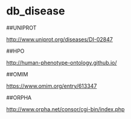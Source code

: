 # db_disease

##UNIPROT 

http://www.uniprot.org/diseases/DI-02847

##HPO 

http://human-phenotype-ontology.github.io/

##OMIM 

https://www.omim.org/entry/613347

##ORPHA 

http://www.orpha.net/consor/cgi-bin/index.php
